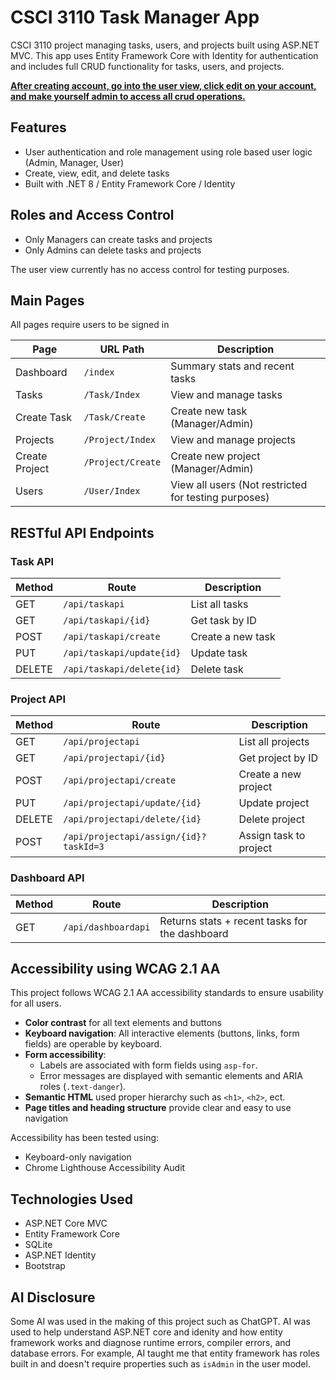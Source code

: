 # CSCI 3110 Task Manager App

CSCI 3110 project managing tasks, users, and projects built using ASP.NET MVC. This app uses Entity Framework Core with Identity for authentication and includes full CRUD functionality for tasks, users, and projects.

<b><u>After creating account, go into the user view, click edit on your account, and make yourself admin to access all crud operations.</u></b>

## Features

- User authentication and role management using role based user logic (Admin, Manager, User)
- Create, view, edit, and delete tasks
- Built with .NET 8 / Entity Framework Core / Identity

## Roles and Access Control

- Only Managers can create tasks and projects
- Only Admins can delete tasks and projects

The user view currently has no access control for testing purposes.

## Main Pages

All pages require users to be signed in

| Page           | URL Path          | Description                                          |
| -------------- | ----------------- | ---------------------------------------------------- |
| Dashboard      | `/index`          | Summary stats and recent tasks                       |
| Tasks          | `/Task/Index`     | View and manage tasks                                |
| Create Task    | `/Task/Create`    | Create new task (Manager/Admin)                      |
| Projects       | `/Project/Index`  | View and manage projects                             |
| Create Project | `/Project/Create` | Create new project (Manager/Admin)                   |
| Users          | `/User/Index`     | View all users (Not restricted for testing purposes) |

## RESTful API Endpoints

### Task API

| Method | Route                     | Description       |
| ------ | ------------------------- | ----------------- |
| GET    | `/api/taskapi`            | List all tasks    |
| GET    | `/api/taskapi/{id}`       | Get task by ID    |
| POST   | `/api/taskapi/create`     | Create a new task |
| PUT    | `/api/taskapi/update{id}` | Update task       |
| DELETE | `/api/taskapi/delete{id}` | Delete task       |

### Project API

| Method | Route                                  | Description            |
| ------ | -------------------------------------- | ---------------------- |
| GET    | `/api/projectapi`                      | List all projects      |
| GET    | `/api/projectapi/{id}`                 | Get project by ID      |
| POST   | `/api/projectapi/create`               | Create a new project   |
| PUT    | `/api/projectapi/update/{id}`          | Update project         |
| DELETE | `/api/projectapi/delete/{id}`          | Delete project         |
| POST   | `/api/projectapi/assign/{id}?taskId=3` | Assign task to project |

### Dashboard API

| Method | Route               | Description                                    |
| ------ | ------------------- | ---------------------------------------------- |
| GET    | `/api/dashboardapi` | Returns stats + recent tasks for the dashboard |

## Accessibility using WCAG 2.1 AA

This project follows WCAG 2.1 AA accessibility standards to ensure usability for all users.

- **Color contrast** for all text elements and buttons
- **Keyboard navigation**: All interactive elements (buttons, links, form fields) are operable by keyboard.
- **Form accessibility**:
  - Labels are associated with form fields using `asp-for`.
  - Error messages are displayed with semantic elements and ARIA roles (`.text-danger`).
- **Semantic HTML** used proper hierarchy such as `<h1>`, `<h2>`, ect.
- **Page titles and heading structure** provide clear and easy to use navigation

Accessibility has been tested using:

- Keyboard-only navigation
- Chrome Lighthouse Accessibility Audit

## Technologies Used

- ASP.NET Core MVC
- Entity Framework Core
- SQLite
- ASP.NET Identity
- Bootstrap

## AI Disclosure

Some AI was used in the making of this project such as ChatGPT. AI was used to help understand ASP.NET core and idenity and how entity framework works and diagnose runtime errors, compiler errors, and database errors. For example, AI taught me that entity framework has roles built in and doesn't require properties such as `isAdmin` in the user model.
